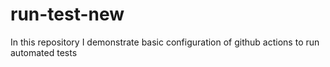# run-test-new
In this repository I demonstrate basic configuration of github actions to run automated tests
